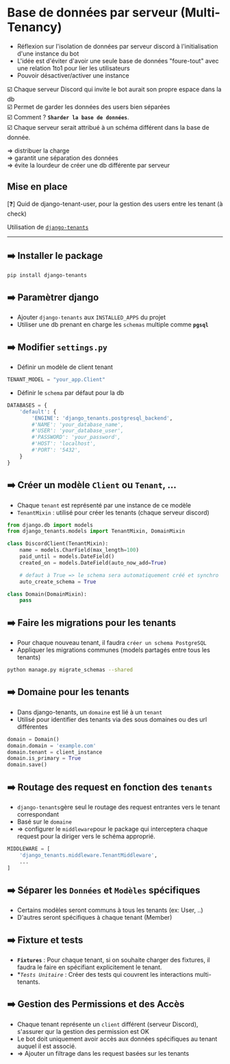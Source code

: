 # Base de données par serveur (Multi-Tenancy)

- Réflexion sur l'isolation de données par serveur discord à l'initialisation d'une instance du bot
- L'idée est d'éviter d'avoir une seule base de données "foure-tout" avec une relation 1to1 pour lier les utilisateurs 
- Pouvoir désactiver/activer une instance 

☑️ Chaque serveur Discord qui invite le bot aurait son propre espace dans la db  
☑️ Permet de garder les données des users bien séparées  
☑️ Comment ? **`Sharder la base de données`**.  
☑️ Chaque serveur serait attribué à un schéma différent dans la base de donnée. 

=> distribuer la charge  
=> garantit une séparation des données  
=> évite la lourdeur de créer une db différente par serveur

## Mise en place

[❓] Quid de django-tenant-user, pour la gestion des users entre les tenant (à check)

Utilisation de [`django-tenants`](https://django-tenants.readthedocs.io/en/latest/examples.html) 

---
## ➡️ Installer le package
```bash
pip install django-tenants
```

## ➡️ Paramètrer django

- Ajouter `django-tenants` aux `INSTALLED_APPS` du projet  
- Utiliser une db prenant en charge les `schemas` multiple comme **`pgsql`**

## ➡️ Modifier `settings.py`
- Définir un modèle de client tenant

```python
TENANT_MODEL = "your_app.Client"
```
- Définir le `schema` par défaut pour la db

```python
DATABASES = {
    'default': {
        'ENGINE': 'django_tenants.postgresql_backend',
        #'NAME': 'your_database_name',
        #'USER': 'your_database_user',
        #'PASSWORD': 'your_password',
        #'HOST': 'localhost',
        #'PORT': '5432',
    }
}
```

## ➡️ Créer un modèle `Client` ou `Tenant`, ...
- Chaque `tenant` est représenté par une instance de ce modèle
- `TenantMixin` : utilisé pour créer les tenants (chaque serveur discord)

```python
from django.db import models
from django_tenants.models import TenantMixin, DomainMixin

class DiscordClient(TenantMixin):
    name = models.CharField(max_length=100)
    paid_until = models.DateField()
    created_on = models.DateField(auto_now_add=True)

    # defaut à True => le schema sera automatiquement créé et synchro 
    auto_create_schema = True

class Domain(DomainMixin):
    pass
```

## ➡️ Faire les migrations pour les tenants
- Pour chaque nouveau tenant, il faudra `créer un schema PostgreSQL`
- Appliquer les migrations communes (models partagés entre tous les tenants)
```bash
python manage.py migrate_schemas --shared
```

## ➡️ Domaine pour les tenants
- Dans django-tenants, un `domaine` est lié à un `tenant`
- Utilisé pour identifier des tenants via des sous domaines ou des url différentes

```python
domain = Domain()
domain.domain = 'example.com'
domain.tenant = client_instance
domain.is_primary = True
domain.save()
```

## ➡️ Routage des request en fonction des `tenants`
- `django-tenants`gère seul le routage des request entrantes vers le tenant correspondant
- Basé sur le `domaine`
- => configurer le `middleware`pour le package qui interceptera chaque request pour la diriger vers le schéma approprié.

```python
MIDDLEWARE = [
    'django_tenants.middleware.TenantMiddleware',
    ...
]
```
## ➡️ Séparer les `Données` et `Modèles` spécifiques
- Certains modèles seront communs à tous les tenants (ex: User, ..)
- D'autres seront spécifiques à chaque tenant (Member)

## ➡️ Fixture et tests
- **`Fixtures`** : Pour chaque tenant, si on souhaite charger des fixtures, il faudra le faire en spécifiant explicitement le tenant.
- **`Tests Unitaire`* : Créer des tests qui couvrent les interactions multi-tenants. 

## ➡️ Gestion des Permissions et des Accès
- Chaque tenant représente un `client` différent (serveur Discord), s'assurer qur la gestion des permission est OK
- Le bot doit uniquement avoir accès aux données spécifiques au tenant auquel il est associé. 
- => Ajouter un filtrage dans les request basées sur les tenants





